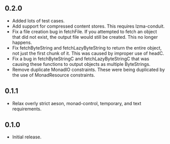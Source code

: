 ## 0.2.0

* Added lots of test cases.
* Add support for compressed content stores.  This requires lzma-conduit.
* Fix a file creation bug in fetchFile.  If you attempted to fetch an object
  that did not exist, the output file would still be created.  This no longer
  happens.
* Fix fetchByteString and fetchLazyByteString to return the entire object,
  not just the first chunk of it.  This was caused by improper use of headC.
* Fix a bug in fetchByteStringC and fetchLazyByteStringC that was causing
  these functions to output objects as multiple ByteStrings.
* Remove duplicate MonadIO constraints.  These were being duplicated by the
  use of MonadResource constraints.

## 0.1.1

* Relax overly strict aeson, monad-control, temporary, and text requirements.

## 0.1.0

* Initial release.
